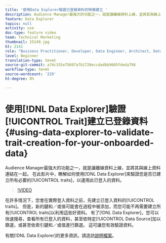 ```yaml
---
title: '使用Data Explorer驗證已登錄資料的特徵建立 '
description: Audience Manager最強大的功能之一，就是讓離線資料上線，並將其與線上資料連結在一起。 在此影片中，瞭解如何使用Data Explorer來驗證您已建立所有必要特性，以運用此已登入的資料。
feature: Data Explorer
topics: null
activity: use
doc-type: feature video
team: Technical Marketing
thumbnail: 25149.jpg
kt: 2141
role: "Business Practitioner, Developer, Data Engineer, Architect, Data Architect, Administrator, Leader"
level: Beginner
translation-type: tm+mt
source-git-commit: a7dc335e75697a7b1720eccdadbb9605fdeda798
workflow-type: tm+mt
source-wordcount: '229'
ht-degree: 0%

---
```



# 使用[!DNL Data Explorer]驗證[!UICONTROL Trait]建立已登錄資料{#using-data-explorer-to-validate-trait-creation-for-your-onboarded-data}

Audience Manager最強大的功能之一，就是讓離線資料上線，並將其與線上資料連結在一起。 在此影片中，瞭解如何使用[!DNL Data Explorer]來驗證您是否已建立所有必要的[!UICONTROL traits]，以運用此已登入的資料。

>[!VIDEO](https://video.tv.adobe.com/v/25149/?quality=12)

在許多情況下，您會在實際登入資料之前，先建立已登入資料的[!UICONTROL traits]。 但是，新的鍵和／或值可能會在過程中被添加，而您可能不再需要建立所有[!UICONTROL traits]以利用這些好資料。 有了[!DNL Data Explorer]，您可以快速搜尋，查看所有已登入的資料，甚至依特定[!UICONTROL Data Source]加以篩選，或甚至依索引鍵和／或值進行篩選。 這可讓您有效驗證資料。

有關[!DNL Data Explorer]的更多資訊，請造訪[說明檔案](https://experiencecloud.adobe.com/resources/help/en_US/aam/data-explorer.html)。